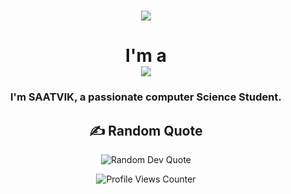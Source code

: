 <!-- Header -->
<h1 align="center">
    <img src="https://readme-typing-svg.herokuapp.com/?font=Righteous&size=35&center=true&vCenter=true&width=500&height=70&duration=4000&lines=Hello!+👋;I+am+SAATVIK+KRISHNA+VAISH+!;" />
</h1>

<h1 align="center">
    I'm a
    <br/>
    <img src="https://readme-typing-svg.herokuapp.com/?font=Righteous&size=35&center=true&vCenter=true&width=500&height=70&duration=4000&lines=Student;Coder;Gamer;" />
</h1>



<h3 align="center">I'm SAATVIK, a passionate computer Science Student.</h3>


<!-- Random Dev Quote -->
<h2 align="center">✍️ Random Quote</h2>
<p align="center">
  <img src="https://quotes-github-readme.vercel.app/api?type=horizontal&theme=radical" alt="Random Dev Quote" />
</p>
<!-- Profile View Counter -->
<p align="center">
  <img src="https://komarev.com/ghpvc/?username=SaatvikVaish&label=Profile%20Views&color=0e75b6&style=flat" alt="Profile Views Counter" />
</p>


